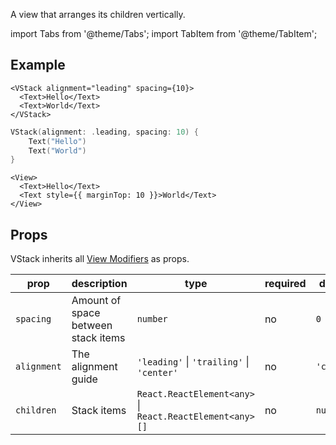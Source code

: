 ---
---

A view that arranges its children vertically.

import Tabs from '@theme/Tabs';
import TabItem from '@theme/TabItem';

## Example

<Tabs>
<TabItem value="srn" label="swiftui-react-native">

```tsx
<VStack alignment="leading" spacing={10}>
  <Text>Hello</Text>
  <Text>World</Text>
</VStack>
```

</TabItem>
<TabItem value="swiftui" label="SwiftUI">

```swift
VStack(alignment: .leading, spacing: 10) {
    Text("Hello")
    Text("World")
}
```

</TabItem>
<TabItem value="react-native" label="React Native">

```tsx
<View>
  <Text>Hello</Text>
  <Text style={{ marginTop: 10 }}>World</Text>
</View>
```

</TabItem>
</Tabs>

## Props

VStack inherits all [View Modifiers](../modifiers#view-modifiers) as props.

| prop        | description                         | type                                                         | required | default    |
| ----------- | ----------------------------------- | ------------------------------------------------------------ | -------- | ---------- |
| `spacing`   | Amount of space between stack items | `number`                                                     | no       | `0`        |
| `alignment` | The alignment guide                 | `'leading'` &#124; `'trailing'` &#124; `'center'`            | no       | `'center'` |
| `children`  | Stack items                         | `React.ReactElement<any>` &#124; `React.ReactElement<any>[]` | no       | `null`     |
